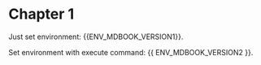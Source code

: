 # Chapter 1

Just set environment: {{ENV_MDBOOK_VERSION1}}.

Set environment with execute command: {{ ENV_MDBOOK_VERSION2 }}.
